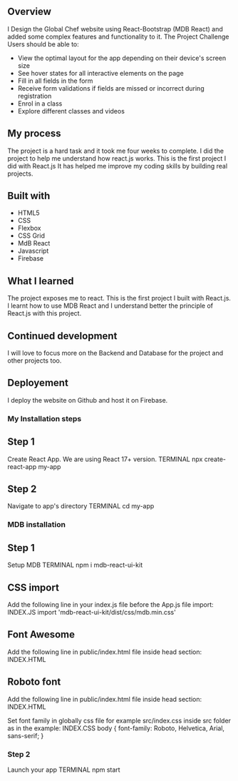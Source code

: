 ## Overview
 I Design the Global Chef website using React-Bootstrap (MDB React) and added some complex features and functionality to it.
The Project Challenge
Users should be able to:
- View the optimal layout for the app depending on their device's screen size
- See hover states for all interactive elements on the page
- Fill in all fields in the form
- Receive form validations if fields are missed or incorrect during registration
- Enrol in a class
- Explore different classes and videos
 
## My process
The project is a hard task and it took me four weeks to complete. I did the project to help me understand how react.js works. This is the first project I did with React.js It has helped me improve my coding skills by building real projects. 

## Built with
- HTML5 
- CSS 
- Flexbox
- CSS Grid
- MdB React
- Javascript
- Firebase
 
## What I learned
The project exposes me to react. This is the first project I built with React.js. I learnt how to use MDB React and I understand better the principle of React.js with this project.


## Continued development
I will love to focus more on the Backend and Database for the project and other projects too.

## Deployement
I deploy the website on Github and host it on Firebase.


### My Installation steps

## Step 1
Create React App. We are using React 17+ version.
TERMINAL
npx create-react-app my-app

## Step 2
Navigate to app's directory
TERMINAL
cd my-app

### MDB installation
## Step 1
Setup MDB
TERMINAL
npm i mdb-react-ui-kit

## CSS import
Add the following line in your index.js file before the App.js file import:
INDEX.JS
import 'mdb-react-ui-kit/dist/css/mdb.min.css'

## Font Awesome
Add the following line in public/index.html file inside head section:
INDEX.HTML
<link href="https://use.fontawesome.com/releases/v5.15.1/css/all.css" rel="stylesheet" />

## Roboto font
Add the following line in public/index.html file inside head section:
INDEX.HTML
<link href="https://fonts.googleapis.com/css?family=Roboto:300,400,500,700&display=swap" rel="stylesheet" />

Set font family in globally css file for example src/index.css inside src folder as in the example:
INDEX.CSS
body { font-family: Roboto, Helvetica, Arial, sans-serif; }

### Step 2
Launch your app
TERMINAL
npm start

 
 
 
 

